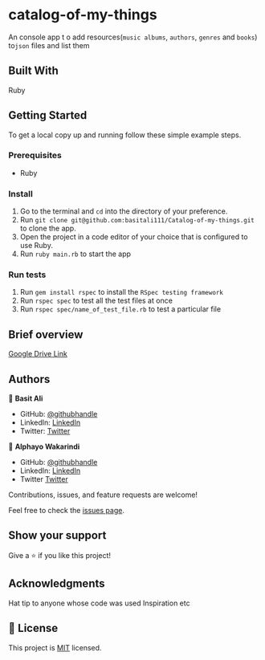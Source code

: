 # catalog-of-my-things
An console app t o add resources(`music albums`, `authors`, `genres` and `books`) to`json` files and list them

## Built With
Ruby

## Getting Started

To get a local copy up and running follow these simple example steps.

### Prerequisites

- Ruby

### Install

1. Go to the terminal and `cd` into the directory of your preference.
2. Run `git clone git@github.com:basitali111/Catalog-of-my-things.git` to clone the app.
3. Open the project in a code editor of your choice that is configured to use Ruby.
4. Run `ruby main.rb` to start the app

### Run tests
1. Run `gem install rspec` to install the `RSpec testing framework`
2. Run `rspec spec` to test all the test files at once
3. Run `rspec spec/name_of_test_file.rb` to test a particular file

## Brief overview

[Google Drive Link](https://drive.google.com/file/d/1gE7q8keN27T1bqEtkoKV29QPnJ3ZlZ0F/view?usp=sharing)

## Authors

👤 **Basit Ali**

- GitHub: [@githubhandle](https://github.com/basitali111)
- LinkedIn: [LinkedIn](https://www.linkedin.com/in/basit-ali-jobs/)
- Twitter: [Twitter](https://twitter.com/BasitAl35031734)

👤 **Alphayo Wakarindi**

- GitHub: [@githubhandle](https://github.com/alphayowakarindi)
- LinkedIn: [LinkedIn](https://www.linkedin.com/in/alphayo-wakarindi-15a825236/)
- Twitter [Twitter](https://twitter.com/alphayowakarind)

Contributions, issues, and feature requests are welcome!

Feel free to check the [issues page](https://github.com/basitali111/Catalog-of-my-things/issues).

## Show your support
Give a ⭐️ if you like this project!

## Acknowledgments
Hat tip to anyone whose code was used
Inspiration
etc
## 📝 License
This project is [MIT](./MIT.md) licensed.

